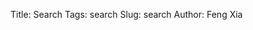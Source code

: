 Title: Search
Tags: search
Slug: search
Author: Feng Xia

<div id="search"></div>

<script type="text/babel">
 var randomId = function() {
   return "MY" + (Math.random() * 1e32).toString(12);
 };

 var ItemBox = React.createClass({
   render: function(){
   
     // this is absolute path already!
     var url = this.props.url;
     
     
     return (
       <div className="section">
         <div className="row">
           <div className="col l2 m2 s12">
             <i className="fa fa-tag">&nbsp;</i>
             {this.props.tags}
           </div>
           <div className="col l7 m7 s8 myhighlight">
             {this.props.title}
           </div>
           <div className="col l3 m3 s4 right-align">
             <a href={url}>
               read more
             </a>
           </div>
         </div>
         <div className="divider"/>
       </div>
     );
   }
 });

 var SearchBox = React.createClass({
   getInitialState: function(){
     return {
       in_search: "",
       articles: []
     }
   },
   _setContent: function(json){
     this.setState({
       articles: json
     });
   },
   _handleChange: function(event){
     this.debounceHandleChange(event.target.value);
   },
   componentDidMount: function(){
     var setContent = this._setContent;
     
     // TODO: this is a hardcoded path to this `.json`.
     // Should be resolved by SITEURL.
     fetch("/tipuesearch_content.json")
       .then(function(resp){
         return resp.json();
       }).then(function(json){
         if ((typeof json != "undefined") && json){
           setContent(json);
         }
       });

     var handleChange = this._handleChange;
     this.debounceHandleChange = _.debounce(function(data){
       this.setState({
         in_search: data
       })
     }, 500);
   },
   render: function(){
     var pages = this.state.articles.pages;
     var in_search = this.state.in_search;
     var items = pages; // by default, display all pages
     if (in_search){
       items = _.filter(pages, function(p){
         // search for searchbox input
         if (p.title.indexOf(in_search)>0 || p.text.indexOf(in_search)>0){
           return true;
         }else{
           return false;
         }
       });
     }

     // display all pages or filtered items
     if (pages){
       items = items.map(function(p){
         return <ItemBox key ={p.url}
                         {...p}/>

       });
     }

     // render
     return (
       <div>
         <SearchInput handleChange ={this._handleChange}/>
         {items}
       </div>
     )
   }
 });

 var SearchInput = React.createClass({
   render: function(){
     return (
       <div className="input-field">
         <input type="text"
                placeholder="Search content"
                onChange={this.props.handleChange}/>
       </div>
     );
   }
 });


 ReactDOM.render(
   <SearchBox />,
   document.getElementById("search")
 );

</script>

